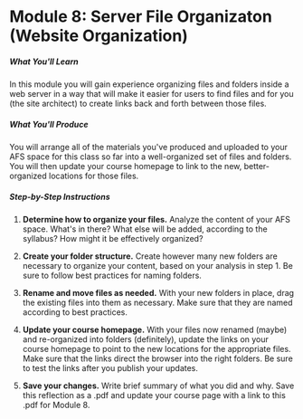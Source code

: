 

# Module 8: Server File Organizaton (Website Organization)


##### What You'll Learn

In this module you will gain experience organizing files and folders inside a web server in a way that will make it easier for users to find files and for you (the site architect) to create links back and forth between those files.

##### What You'll Produce
You will arrange all of the materials you've produced and uploaded to your AFS space for this class so far into a well-organized set of files and folders. You will then update your course homepage to link to the new, better-organized locations for those files.

##### Step-by-Step Instructions

1. **Determine how to organize your files.** Analyze the content of your AFS space. What's in there? What else will be added, according to the syllabus? How might it be effectively organized?

2. **Create your folder structure.** Create however many new folders are necessary to organize your content, based on your analysis in step 1. Be sure to follow best practices for naming folders.

3. **Rename and move files as needed.** With your new folders in place, drag the existing files into them as necessary. Make sure that they are named according to best practices.

4. **Update your course homepage.** With your files now renamed (maybe) and re-organized into folders (definitely), update the links on your course homepage to point to the new locations for the appropriate files. Make sure that the links direct the browser into the right folders. Be sure to test the links after you publish your updates.

5. **Save your changes.** Write brief summary of what you did and why. Save this reflection as a .pdf and update your course page with a link to this .pdf for Module 8.


